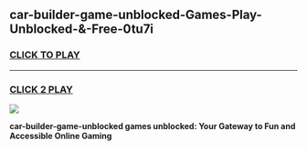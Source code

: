 
## car-builder-game-unblocked-Games-Play-Unblocked-&-Free-0tu7i
<h3>
<a href="https://premium76.site?title=car-builder-game-unblocked&ref=24A">CLICK TO PLAY</a></h3>
<hr>

<h3>
<a href="https://premium76.site?title=car-builder-game-unblocked&ref=24A">CLICK 2 PLAY</a>
  
</h3>

<a href="https://premium76.site?title=car-builder-game-unblocked&ref=24A"><img src="https://clearcache.store/games.png"></a>


**car-builder-game-unblocked games unblocked: Your Gateway to Fun and Accessible Online Gaming**
